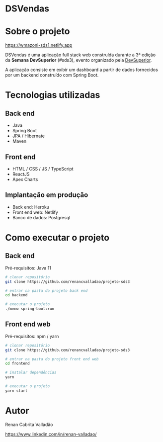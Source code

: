 # DSVendas

# Sobre o projeto

https://wmazoni-sds1.netlify.app

DSVendas é uma aplicação full stack web construída durante a 3ª edição da **Semana DevSuperior** (#sds3), evento organizado pela [DevSuperior](https://devsuperior.com "Site da DevSuperior").

A aplicação consiste em exibir um dashboard a partir de dados fornecidos por um backend construído com Spring Boot.

# Tecnologias utilizadas
## Back end
- Java
- Spring Boot
- JPA / Hibernate
- Maven
## Front end
- HTML / CSS / JS / TypeScript
- ReactJS
- Apex Charts
## Implantação em produção
- Back end: Heroku
- Front end web: Netlify
- Banco de dados: Postgresql

# Como executar o projeto

## Back end
Pré-requisitos: Java 11

```bash
# clonar repositório
git clone https://github.com/renancvalladao/projeto-sds3

# entrar na pasta do projeto back end
cd backend

# executar o projeto
./mvnw spring-boot:run
```

## Front end web
Pré-requisitos: npm / yarn

```bash
# clonar repositório
git clone https://github.com/renancvalladao/projeto-sds3

# entrar na pasta do projeto front end web
cd frontend

# instalar dependências
yarn

# executar o projeto
yarn start
```

# Autor

Renan Cabrita Valladão

https://www.linkedin.com/in/renan-valladao/

